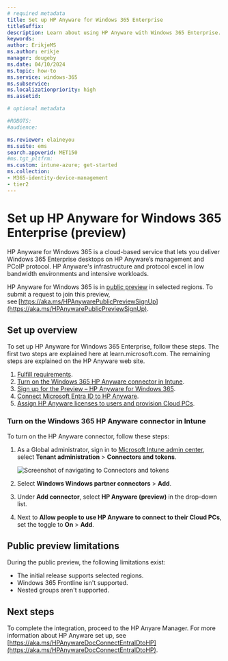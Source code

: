 ```yaml
---
# required metadata
title: Set up HP Anyware for Windows 365 Enterprise
titleSuffix:
description: Learn about using HP Anyware with Windows 365 Enterprise.
keywords:
author: ErikjeMS  
ms.author: erikje
manager: dougeby
ms.date: 04/10/2024
ms.topic: how-to
ms.service: windows-365
ms.subservice:
ms.localizationpriority: high
ms.assetid: 

# optional metadata

#ROBOTS:
#audience:

ms.reviewer: elaineyou    
ms.suite: ems
search.appverid: MET150
#ms.tgt_pltfrm:
ms.custom: intune-azure; get-started
ms.collection:
- M365-identity-device-management
- tier2
---
```


# Set up HP Anyware for Windows 365 Enterprise (preview)

HP Anyware for Windows 365 is a cloud-based service that lets you deliver Windows 365 Enterprise desktops on HP Anyware’s management and PCoIP protocol. HP Anyware's infrastructure and protocol excel in low bandwidth environments and intensive workloads.

HP Anyware for Windows 365 is in [public preview](../public-preview.md) in selected regions. To submit a request to join this preview, see [https://aka.ms/HPAnywarePublicPreviewSignUp](https://aka.ms/HPAnywarePublicPreviewSignUp).

## Set up overview

To set up HP Anyware for Windows 365 Enterprise, follow these steps. The first two steps are explained here at learn.microsoft.com. The remaining steps are explained on the HP Anyware web site.

1. [Fulfill requirements](hp-anyware-requirements.md).
2. [Turn on the Windows 365 HP Anyware connector in Intune](#turn-on-the-windows-365-hp-anyware-connector-in-intune).
3. [Sign up for the Preview – HP Anyware for Windows 365](https://aka.ms/HPAnywarePublicPreviewSignUp).
4. [Connect Microsoft Entra ID to HP Anyware](https://aka.ms/HPAnywareDocConnectEntraIDtoHP).
5. [Assign HP Anyware licenses to users and provision Cloud PCs](https://aka.ms/HPAnywareDocAssignHPLic).

### Turn on the Windows 365 HP Anyware connector in Intune

To turn on the HP Anyware connector, follow these steps:

1. As a Global administrator, sign in to [Microsoft Intune admin center](https://go.microsoft.com/fwlink/?linkid=2109431), select **Tenant administration** > **Connectors and tokens**.

   ![Screenshot of navigating to Connectors and tokens](./media/set-up-citrix/connectors-tokens.png)

2. Select **Windows Windows partner connectors** > **Add**.
3. Under **Add connector**, select **HP Anyware (preview)** in the drop-down list.
4. Next to **Allow people to use HP Anyware to connect to their Cloud PCs**, set the toggle to **On** > **Add**.

## Public preview limitations

During the public preview, the following limitations exist:

- The initial release supports selected regions.
- Windows 365 Frontline isn't supported.
- Nested groups aren't supported.

<!-- ########################## -->
## Next steps

To complete the integration, proceed to the HP Anyare Manager. For more information about HP Anyware set up, see [https://aka.ms/HPAnywareDocConnectEntraIDtoHP](https://aka.ms/HPAnywareDocConnectEntraIDtoHP).
